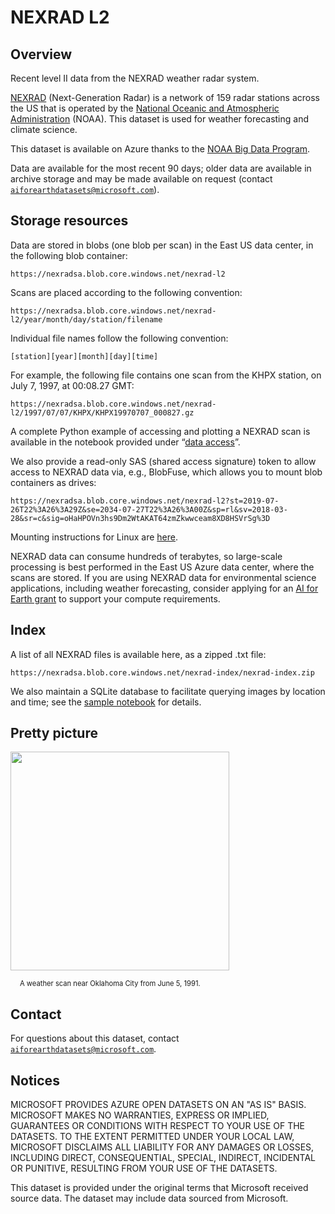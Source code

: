 # NEXRAD L2

## Overview

Recent level II data from the NEXRAD weather radar system.

[NEXRAD](https://www.nws.noaa.gov/om/marine/nexrad.htm) (Next-Generation Radar) is a network of 159 radar stations across the US that is operated by the [National Oceanic and Atmospheric Administration](https://www.noaa.gov/) (NOAA).  This dataset is used for weather forecasting and climate science.

This dataset is available on Azure thanks to the [NOAA Big Data Program](https://www.noaa.gov/organization/information-technology/big-data-program).

Data are available for the most recent 90 days; older data are available in archive storage and may be made available on request (contact [`aiforearthdatasets@microsoft.com`](mailto:aiforearthdatasets@microsoft.com?subject=nexrad%20question)).


## Storage resources

Data are stored in blobs (one blob per scan) in the East US data center, in the following blob container:

`https://nexradsa.blob.core.windows.net/nexrad-l2`

Scans are placed according to the following convention:

`https://nexradsa.blob.core.windows.net/nexrad-l2/year/month/day/station/filename`

Individual file names follow the following convention:

`[station][year][month][day][time]`

For example, the following file contains one scan from the KHPX station, on July 7, 1997, at 00:08.27 GMT:

`https://nexradsa.blob.core.windows.net/nexrad-l2/1997/07/07/KHPX/KHPX19970707_000827.gz`

A complete Python example of accessing and plotting a NEXRAD scan is available in the notebook provided under &ldquo;<a href="https://azure.microsoft.com/en-us/services/open-datasets/catalog/nexrad-l2?tab=data-access">data access</a>&rdquo;.

We also provide a read-only SAS (shared access signature) token to allow access to NEXRAD data via, e.g., BlobFuse, which allows you to mount blob containers as drives:

`https://nexradsa.blob.core.windows.net/nexrad-l2?st=2019-07-26T22%3A26%3A29Z&se=2034-07-27T22%3A26%3A00Z&sp=rl&sv=2018-03-28&sr=c&sig=oHaHPOVn3hs9Dm2WtAKAT64zmZkwwceam8XD8HSVrSg%3D`

Mounting instructions for Linux are [here](https://docs.microsoft.com/en-us/azure/storage/blobs/storage-how-to-mount-container-linux).

NEXRAD data can consume hundreds of terabytes, so large-scale processing is best performed in the East US Azure data center, where the scans are stored.  If you are using NEXRAD data for environmental science applications, including weather forecasting, consider applying for an [AI for Earth grant](http://aka.ms/ai4egrants) to support your compute requirements.


## Index

A list of all NEXRAD files is available here, as a zipped .txt file:

`https://nexradsa.blob.core.windows.net/nexrad-index/nexrad-index.zip`

We also maintain a SQLite database to facilitate querying images by location and time; see the [sample notebook](https://azure.microsoft.com/en-us/services/open-datasets/catalog/nexrad-l2?tab=data-access) for details.


## Pretty picture

<img src="https://ai4edatasetspublicassets.blob.core.windows.net/assets/aod_images/nexrad.png" width=350px;><br/>

<p style="font-size:80%;margin-left:15px;">A weather scan near Oklahoma City from June 5, 1991.</p>


## Contact

For questions about this dataset, contact [`aiforearthdatasets@microsoft.com`](mailto:aiforearthdatasets@microsoft.com?subject=nexrad%20question).


## Notices

MICROSOFT PROVIDES AZURE OPEN DATASETS ON AN "AS IS" BASIS. MICROSOFT MAKES NO WARRANTIES, EXPRESS OR IMPLIED, GUARANTEES OR CONDITIONS WITH RESPECT TO YOUR USE OF THE DATASETS. TO THE EXTENT PERMITTED UNDER YOUR LOCAL LAW, MICROSOFT DISCLAIMS ALL LIABILITY FOR ANY DAMAGES OR LOSSES, INCLUDING DIRECT, CONSEQUENTIAL, SPECIAL, INDIRECT, INCIDENTAL OR PUNITIVE, RESULTING FROM YOUR USE OF THE DATASETS. 

This dataset is provided under the original terms that Microsoft received source data. The dataset may include data sourced from Microsoft.
